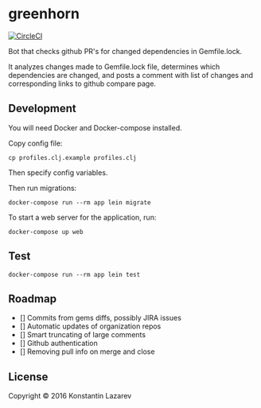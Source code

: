 # greenhorn

[![CircleCI](https://circleci.com/gh/Le6ow5k1/greenhorn.svg?style=svg)](https://circleci.com/gh/Le6ow5k1/greenhorn)

Bot that checks github PR's for changed dependencies in Gemfile.lock.

It analyzes changes made to Gemfile.lock file, determines which dependencies are changed, and posts a comment with list of changes and corresponding links to github compare page.

## Development

You will need Docker and Docker-compose installed.

Copy config file:

    cp profiles.clj.example profiles.clj

Then specify config variables.

Then run migrations:

    docker-compose run --rm app lein migrate

To start a web server for the application, run:

    docker-compose up web

## Test

    docker-compose run --rm app lein test

## Roadmap

  - [] Commits from gems diffs, possibly JIRA issues
  - [] Automatic updates of organization repos
  - [] Smart truncating of large comments
  - [] Github authentication
  - [] Removing pull info on merge and close

## License

Copyright © 2016 Konstantin Lazarev
